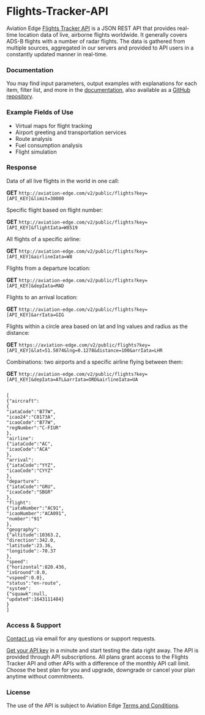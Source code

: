 # Flights-Tracker-API
Aviation Edge <a href="https://aviation-edge.com/flight-radar-and-tracker-api/"> Flights Tracker API</a> is a JSON REST API that provides real-time location data of live, airborne flights worldwide. It generally covers ADS-B flights with a number of radar flights. The data is gathered from multiple sources, aggregated in  our servers and provided to API users in a constantly updated manner in real-time.

### Documentation
You may find input parameters, output examples with explanations for each item, filter list, and more in the [documentation](https://aviation-edge.com/developers/), also available as a [GitHub repository](https://github.com/AviationEdgeAPI/aviation-edge-api). 

### Example Fields of Use
- Virtual maps for flight tracking
- Airport greeting and transportation services
- Route analysis
- Fuel consumption analysis
- Flight simulation

### Response
Data of all live flights in the world in one call:

**GET** `http://aviation-edge.com/v2/public/flights?key=[API_KEY]&limit=30000`

Specific flight based on flight number:

**GET** `http://aviation-edge.com/v2/public/flights?key=[API_KEY]&flightIata=W8519`

All flights of a specific airline:

**GET** `http://aviation-edge.com/v2/public/flights?key=[API_KEY]&airlineIata=W8`

Flights from a departure location:

**GET** `http://aviation-edge.com/v2/public/flights?key=[API_KEY]&depIata=MAD`

Flights to an arrival location:

**GET** `http://aviation-edge.com/v2/public/flights?key=[API_KEY]&arrIata=GIG`

Flights within a circle area based on lat and lng values and radius as the distance:

**GET** `https://aviation-edge.com/v2/public/flights?key=[API_KEY]&lat=51.5074&lng=0.1278&distance=100&arrIata=LHR`

Combinations: two airports and a specific airline flying between them:

**GET** `http://aviation-edge.com/v2/public/flights?key=[API_KEY]&depIata=ATL&arrIata=ORD&airlineIata=UA`

```

[
{"aircraft":
{
"iataCode":"B77W",
"icao24":"C0173A",
"icaoCode":"B77W",
"regNumber":"C-FIUR"
},
"airline":
{"iataCode":"AC",
"icaoCode":"ACA"
},
"arrival":
{"iataCode":"YYZ",
"icaoCode":"CYYZ"
},
"departure":
{"iataCode":"GRU",
"icaoCode":"SBGR"
},
"flight":
{"iataNumber":"AC91",
"icaoNumber":"ACA091",
"number":"91"
},
"geography":
{"altitude":10363.2,
"direction":342.0,
"latitude":23.36,
"longitude":-70.37
},
"speed":
{"horizontal":820.436,
"isGround":0.0,
"vspeed":0.0},
"status":"en-route",
"system":
{"squawk":null,
"updated":1643111484}
}
]
```

### Access & Support
[Contact us](https://aviation-edge.com/contact/) via email for any questions or support requests.

[Get your API key](https://aviation-edge.com/premium-api/) in a minute and start testing the data right away. The API is provided through API subscriptions. All plans grant access to the Flights Tracker API and other APIs with a difference of the monthly API call limit. Choose the best plan for you and upgrade, downgrade or cancel your plan anytime without  commitments.

### License
The use of the API is subject to Aviation Edge [Terms and Conditions](https://aviation-edge.com/api-terms-of-service/).
